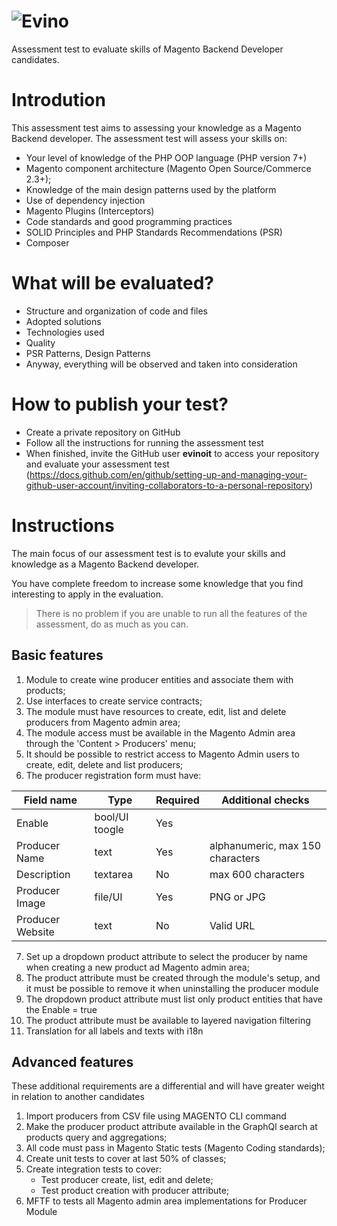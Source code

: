 ![Evino](https://blog.evino.com.br/wp-content/uploads/2018/09/logo-red.svg)
========  
Assessment test to evaluate skills of Magento Backend Developer candidates.

# Introdution
This assessment test aims to assessing your knowledge as a Magento Backend developer. The assessment test will assess your skills on:
- Your level of knowledge of the PHP OOP language (PHP version 7+)
- Magento component architecture (Magento Open Source/Commerce 2.3+);
- Knowledge of the main design patterns used by the platform
- Use of dependency injection
- Magento Plugins (Interceptors)
- Code standards and good programming practices
- SOLID Principles and PHP Standards Recommendations (PSR)
- Composer

# What will be evaluated?

 - Structure and organization of code and files
 - Adopted solutions
 - Technologies used
 - Quality
 - PSR Patterns, Design Patterns
 - Anyway, everything will be observed and taken into consideration

# How to publish your test?

 - Create a private repository on GitHub 
 - Follow all the instructions for running the assessment test
 - When finished, invite the GitHub user **evinoit** to access your repository and evaluate your assessment test
   (https://docs.github.com/en/github/setting-up-and-managing-your-github-user-account/inviting-collaborators-to-a-personal-repository)

# Instructions

The main focus of our assessment test is to evalute your skills and knowledge as a Magento Backend developer.

You have complete freedom to increase some knowledge that you find interesting to apply in the evaluation.

> There is no problem if you are unable to run all the features of the assessment, do as much as you can.

## Basic features
 1. Module to create wine producer entities and associate them with products;
 2. Use interfaces to create service contracts;
 3. The module must have resources to create, edit, list and delete producers from Magento admin area;
 4. The module access must be available in the Magento Admin area through the 'Content > Producers' menu;
 5. It should be possible to restrict access to Magento Admin users to create, edit, delete and list producers;
 6. The producer registration form must have:

| Field name       | Type        | Required | Additional checks                |
|------------------|-------------|----------|----------------------------------|
| Enable           | bool/UI toogle | Yes      |                                  |
| Producer Name    | text        | Yes      | alphanumeric, max 150 characters |
| Description      | textarea    | No       | max 600 characters               |
| Producer Image   | file/UI     | Yes      | PNG or JPG                       |
| Producer Website | text        | No       | Valid URL                        |

 7.  Set up a dropdown product attribute to select the producer by name when creating a new product ad Magento admin area;
 8. The product attribute must be created through the module's setup, and it must be possible to remove it when uninstalling the producer module 
 9. The dropdown product attribute must list only product entities that have the Enable = true
 10. The product attribute must be available to layered navigation filtering
 11. Translation for all labels and texts with i18n

## Advanced features
These additional requirements are a differential and will have greater weight in relation to another candidates

 1. Import producers from CSV file using MAGENTO CLI command
 2. Make the producer product attribute available in the GraphQl search at products query and aggregations;
 3. All code must pass in Magento Static tests (Magento Coding standards);
 4. Create unit tests to cover at last 50% of classes;
 5. Create integration tests to cover:
	 - Test producer create, list, edit and delete;
	 - Test product creation with producer attribute;
 6. MFTF to tests all Magento admin area implementations for Producer Module
